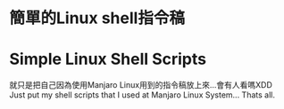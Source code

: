 # 簡單的Linux shell指令稿
# Simple Linux Shell Scripts
就只是把自己因為使用Manjaro Linux用到的指令稿放上來...會有人看嗎XDD  
Just put my shell scripts that I used at Manjaro Linux System... Thats all.
